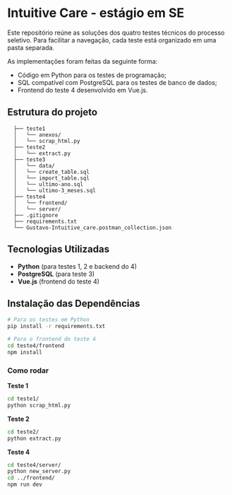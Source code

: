 # Intuitive Care - estágio em SE

Este repositório reúne as soluções dos quatro testes técnicos do processo seletivo. Para facilitar a navegação, cada teste está organizado em uma pasta separada.

As implementações foram feitas da seguinte forma:
- Código em Python para os testes de programação;
- SQL compatível com PostgreSQL para os testes de banco de dados;
- Frontend do teste 4 desenvolvido em Vue.js.

## Estrutura do projeto

```shell
  ├── teste1
  │   └── anexos/
  │   └── scrap_html.py
  ├── teste2
  │   └── extract.py
  ├── teste3
  │   └── data/
  │   └── create_table.sql
  │   └── import_table.sql
  │   └── ultimo-ano.sql
  │   └── ultimo-3_meses.sql
  ├── teste4
  │   └── frontend/
  │   └── server/
  ├── .gitignore
  ├── requirements.txt
  └── Gustavo-Intuitive_care.postman_collection.json
```

## Tecnologias Utilizadas
- **Python** (para testes 1, 2 e backend do 4)
- **PostgreSQL** (para teste 3)
- **Vue.js** (frontend do teste 4)

## Instalação das Dependências
```bash
# Para os testes em Python
pip install -r requirements.txt

# Para o frontend do teste 4
cd teste4/frontend
npm install 
```

### Como rodar
**Teste 1**
```bash
cd teste1/
python scrap_html.py
```

**Teste 2**
```bash
cd teste2/
python extract.py
```

**Teste 4**
```bash
cd teste4/server/
python new_server.py
cd ../frontend/
npm run dev
```
